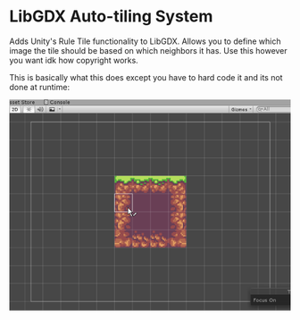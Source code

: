 # LibGDX Auto-tiling System
Adds Unity's Rule Tile functionality to LibGDX. Allows you to define which image the tile should be based on which neighbors it has. Use this however you want idk how copyright works.

This is basically what this does except you have to hard code it and its not done at runtime:

![Visualization](visualization.gif)
